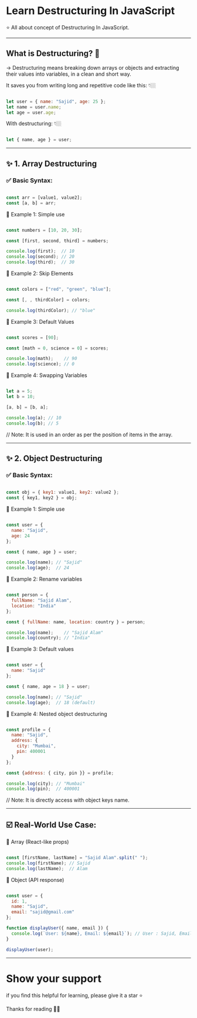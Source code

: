 # Learn Destructuring In JavaScript
⭐ All about concept of Destructuring In JavaScript.

---

## What is Destructuring? 🤔

-> Destructuring means breaking down arrays or objects and extracting their values into variables, 
in a clean and short way.

It saves you from writing long and repetitive code like this: 👇🏼

```javascript 

let user = { name: "Sajid", age: 25 };
let name = user.name;
let age = user.age;

```

With destructuring: 👇🏼

```javascript 

let { name, age } = user;

```

---


## ✨ 1. Array Destructuring


### ✅ Basic Syntax:

```javascript 

const arr = [value1, value2];
const [a, b] = arr;

```

🔹 Example 1: Simple use

```javascript 

const numbers = [10, 20, 30];

const [first, second, third] = numbers;

console.log(first);  // 10
console.log(second); // 20
console.log(third);  // 30

```


🔹 Example 2: Skip Elements

```javascript 

const colors = ["red", "green", "blue"];

const [, , thirdColor] = colors;

console.log(thirdColor); // "blue"

```


🔹 Example 3: Default Values

```javascript 

const scores = [90];

const [math = 0, science = 0] = scores;

console.log(math);    // 90
console.log(science); // 0

```


🔹 Example 4: Swapping Variables

```javascript 

let a = 5;
let b = 10;

[a, b] = [b, a];

console.log(a); // 10
console.log(b); // 5

```

// Note: It is used in an order as per the position of items in the array.

---


## ✨ 2. Object Destructuring

### ✅ Basic Syntax:

```javascript 

const obj = { key1: value1, key2: value2 };
const { key1, key2 } = obj;

```


🔹 Example 1: Simple use

```javascript 

const user = {
  name: "Sajid",
  age: 24
};

const { name, age } = user;

console.log(name); // "Sajid"
console.log(age);  // 24

```


🔹 Example 2: Rename variables

```javascript 

const person = {
  fullName: "Sajid Alam",
  location: "India"
};

const { fullName: name, location: country } = person;

console.log(name);    // "Sajid Alam"
console.log(country); // "India"

```


🔹 Example 3: Default values

```javascript 

const user = {
  name: "Sajid"
};

const { name, age = 18 } = user;

console.log(name); // "Sajid"
console.log(age);  // 18 (default)

```


🔹 Example 4: Nested object destructuring

```javascript 

const profile = {
  name: "Sajid",
  address: {
    city: "Mumbai",
    pin: 400001
  }
};

const {address: { city, pin }} = profile;

console.log(city); // "Mumbai"
console.log(pin);  // 400001

```

// Note: It is directly access with object keys name.

---


## ☑️ Real-World Use Case: 

🔹 Array (React-like props)

```javascript 

const [firstName, lastName] = "Sajid Alam".split(" ");
console.log(firstName); // Sajid
console.log(lastName);  // Alam

```


🔹 Object (API response)

```javascript 

const user = {
  id: 1,
  name: "Sajid",
  email: "sajid@gmail.com"
};

function displayUser({ name, email }) {
  console.log(`User: ${name}, Email: ${email}`); // User : Sajid, Email: sajid@gmail.com 
}

displayUser(user);

```

---

# Show your support

if you find this helpful for learning, please give it a star ⭐

Thanks for reading 🙏🏼

